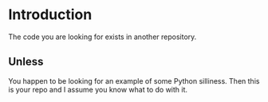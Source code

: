 Introduction
============
The code you are looking for exists in another repository.

Unless
------
You happen to be looking for an example of some Python silliness.  Then this is
your repo and I assume you know what to do with it.

